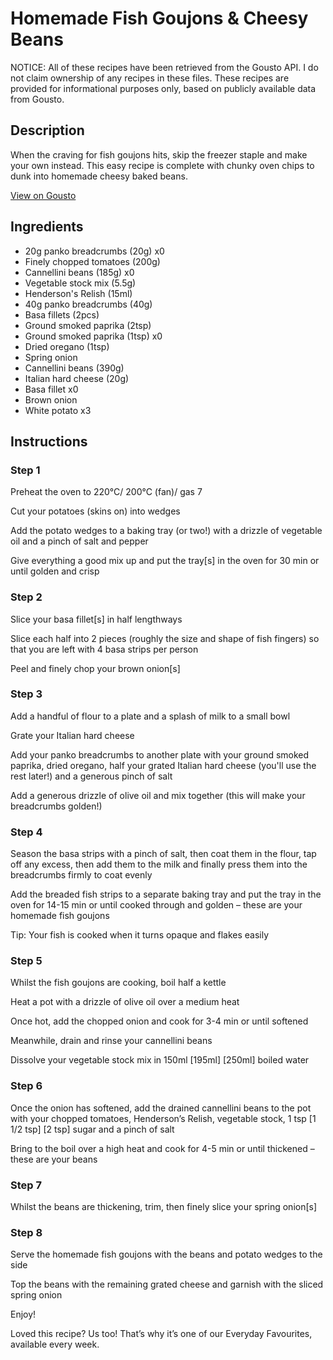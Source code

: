 # Homemade Fish Goujons & Cheesy Beans 

NOTICE: All of these recipes have been retrieved from the Gousto API. I do not claim ownership of any recipes in these files. These recipes are provided for informational purposes only, based on publicly available data from Gousto.

## Description

When the craving for fish goujons hits, skip the freezer staple and make your own instead. This easy recipe is complete with chunky oven chips to dunk into homemade cheesy baked beans. 

[View on Gousto](https://www.gousto.co.uk/recipes/cookbook/homemade-fish-goujons-cheesy-beans)

## Ingredients

- 20g panko breadcrumbs (20g) x0
- Finely chopped tomatoes (200g)
- Cannellini beans (185g) x0
- Vegetable stock mix (5.5g)
- Henderson's Relish (15ml)
- 40g panko breadcrumbs (40g)
- Basa fillets (2pcs)
- Ground smoked paprika (2tsp)
- Ground smoked paprika (1tsp) x0
- Dried oregano (1tsp)
- Spring onion
- Cannellini beans (390g)
- Italian hard cheese (20g)
- Basa fillet x0
- Brown onion
- White potato x3

## Instructions


### Step 1

Preheat the oven to 220°C/ 200°C (fan)/ gas 7

Cut your potatoes (skins on) into wedges

Add the potato wedges to a baking tray (or two!) with a drizzle of vegetable oil and a pinch of salt and pepper

Give everything a good mix up and put the tray[s] in the oven for 30 min or until golden and crisp


### Step 2

Slice your basa fillet[s] in half lengthways

Slice each half into 2 pieces (roughly the size and shape of fish fingers) so that you are left with 4 basa strips per person

Peel and finely chop your brown onion[s]


### Step 3

Add a handful of flour to a plate and a splash of milk to a small bowl

Grate your Italian hard cheese

Add your panko breadcrumbs to another plate with your ground smoked paprika, dried oregano, half your grated Italian hard cheese (you'll use the rest later!) and a generous pinch of salt

Add a generous drizzle of olive oil and mix together (this will make your breadcrumbs golden!)


### Step 4

Season the basa strips with a pinch of salt, then coat them in the flour, tap off any excess, then add them to the milk and finally press them into the breadcrumbs firmly to coat evenly

Add the breaded fish strips to a separate baking tray and put the tray in the oven for 14-15 min or until cooked through and golden – these are your homemade fish goujons

Tip: Your fish is cooked when it turns opaque and flakes easily


### Step 5

Whilst the fish goujons are cooking, boil half a kettle

Heat a pot with a drizzle of olive oil over a medium heat

Once hot, add the chopped onion and cook for 3-4 min or until softened

Meanwhile, drain and rinse your cannellini beans

Dissolve your vegetable stock mix in 150ml <span class="text-purple">[195ml]</span> <span class="text-danger">[250ml]</span> boiled water


### Step 6

Once the onion has softened, add the drained cannellini beans to the pot with your chopped tomatoes, Henderson’s Relish, vegetable stock, 1 tsp <span class="text-purple">[1 1/2 tsp]</span> <span class="text-danger">[2 tsp]</span> sugar and a pinch of salt

Bring to the boil over a high heat and cook for 4-5 min or until thickened – these are your beans


### Step 7

Whilst the beans are thickening, trim, then finely slice your spring onion[s]

### Step 8

Serve the homemade fish goujons with the beans and potato wedges to the side

Top the beans with the remaining grated cheese and garnish with the sliced spring onion

Enjoy!

<span class="text-danger">Loved this recipe? Us too! That’s why it’s one of our Everyday Favourites, available every week.</span>

